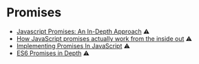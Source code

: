 # Promises

* [Javascript Promises: An In-Depth Approach](https://codeburst.io/playing-with-javascript-promises-a-comprehensive-approach-25ab752c78c3) ⚠️
* [How JavaScript promises actually work from the inside out](https://medium.freecodecamp.org/how-javascript-promises-actually-work-from-the-inside-out-76698bb7210b) ⚠️
* [Implementing Promises In JavaScript](https://medium.freecodecamp.org/how-to-implement-promises-in-javascript-1ce2680a7f51) ⚠️
* [ES6 Promises in Depth](https://ponyfoo.com/articles/es6-promises-in-depth) ⚠️

